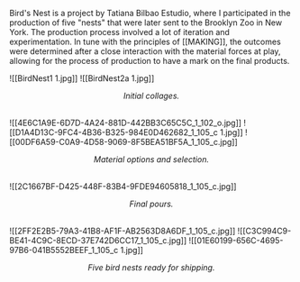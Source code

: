 Bird's Nest is a project by Tatiana Bilbao Estudio, where I participated in the production of five "nests" that were later sent to the Brooklyn Zoo in New York. The production process involved a lot of iteration and experimentation. In tune with the principles of [[MAKING]], the outcomes were determined after a close interaction with the material forces at play, allowing for the process of production to have a mark on the final products. 

![[BirdNest1 1.jpg]]
![[BirdNest2a 1.jpg]]
*<p align=center> Initial collages. </p>*
\
![[4E6C1A9E-6D7D-4A24-881D-442BB3C65C5C_1_102_o.jpg]]
![[D1A4D13C-9FC4-4B36-B325-984E0D462682_1_105_c 1.jpg]]
![[00DF6A59-C0A9-4D58-9069-8F5BEA51BF5A_1_105_c.jpg]]
*<p align=center> Material options and selection. </p>*
\
![[2C1667BF-D425-448F-83B4-9FDE94605818_1_105_c.jpg]]
*<p align=center> Final pours. </p>*
\
![[2FF2E2B5-79A3-41B8-AF1F-AB2563D8A6DF_1_105_c.jpg]]
![[C3C994C9-BE41-4C9C-8ECD-37E742D6CC17_1_105_c.jpg]]
![[01E60199-656C-4695-97B6-041B5552BEEF_1_105_c 1.jpg]]
*<p align=center> Five bird nests ready for shipping. </p>*